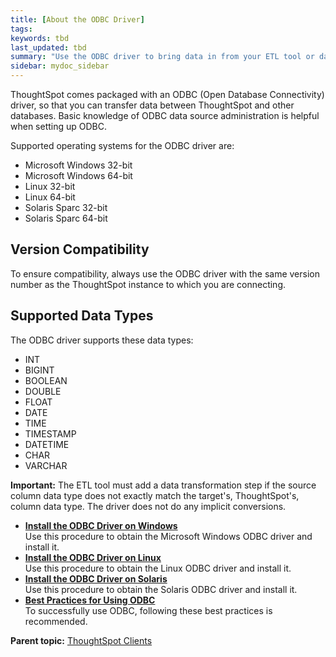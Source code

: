 ```yaml
---
title: [About the ODBC Driver]
tags: 
keywords: tbd
last_updated: tbd
summary: "Use the ODBC driver to bring data in from your ETL tool or database."
sidebar: mydoc_sidebar
---
```

ThoughtSpot comes packaged with an ODBC (Open Database Connectivity) driver, so that you can transfer data between ThoughtSpot and other databases. Basic knowledge of ODBC data source administration is helpful when setting up ODBC.

Supported operating systems for the ODBC driver are:

-   Microsoft Windows 32-bit
-   Microsoft Windows 64-bit
-   Linux 32-bit
-   Linux 64-bit
-   Solaris Sparc 32-bit
-   Solaris Sparc 64-bit

## Version Compatibility

To ensure compatibility, always use the ODBC driver with the same version number as the ThoughtSpot instance to which you are connecting.

## Supported Data Types

The ODBC driver supports these data types:

-   INT
-   BIGINT
-   BOOLEAN
-   DOUBLE
-   FLOAT
-   DATE
-   TIME
-   TIMESTAMP
-   DATETIME
-   CHAR
-   VARCHAR

**Important:** The ETL tool must add a data transformation step if the source column data type does not exactly match the target's, ThoughtSpot's, column data type. The driver does not do any implicit conversions.

-   **[Install the ODBC Driver on Windows](../../data_integration/clients/install_odbc_windows.html)**  
Use this procedure to obtain the Microsoft Windows ODBC driver and install it.
-   **[Install the ODBC Driver on Linux](../../data_integration/clients/install_odbc_linux.html)**  
Use this procedure to obtain the Linux ODBC driver and install it.
-   **[Install the ODBC Driver on Solaris](../../data_integration/clients/install_odbc_solaris.html)**  
Use this procedure to obtain the Solaris ODBC driver and install it.
-   **[Best Practices for Using ODBC](../../data_integration/clients/odbc_best_practices.html)**  
To successfully use ODBC, following these best practices is recommended.

**Parent topic:** [ThoughtSpot Clients](../../data_integration/clients/about_clients.html)
